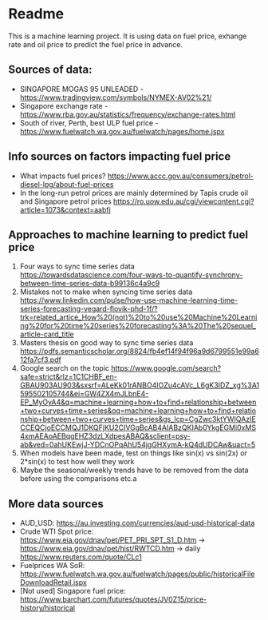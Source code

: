 # Readme
This is a machine learning project. It is using data on fuel price, exhange rate and oil price to predict the fuel price in advance.

## Sources of data:
* SINGAPORE MOGAS 95 UNLEADED - https://www.tradingview.com/symbols/NYMEX-AV02%21/
* Singapore exchange rate - https://www.rba.gov.au/statistics/frequency/exchange-rates.html
* South of river, Perth, best ULP fuel price - https://www.fuelwatch.wa.gov.au/fuelwatch/pages/home.jspx

## Info sources on factors impacting fuel price
* What impacts fuel prices? https://www.accc.gov.au/consumers/petrol-diesel-lpg/about-fuel-prices
* In the long-run petrol prices are mainly determined by Tapis crude oil and Singapore petrol prices https://ro.uow.edu.au/cgi/viewcontent.cgi?article=1073&context=aabfj

## Approaches to machine learning to predict fuel price
1. Four ways to sync time series data https://towardsdatascience.com/four-ways-to-quantify-synchrony-between-time-series-data-b99136c4a9c9
2. Mistakes not to make when syncing time series data https://www.linkedin.com/pulse/how-use-machine-learning-time-series-forecasting-vegard-flovik-phd-1f/?trk=related_artice_How%20(not)%20to%20use%20Machine%20Learning%20for%20time%20series%20forecasting%3A%20The%20sequel_article-card_title
3. Masters thesis on good way to sync time series data https://pdfs.semanticscholar.org/8824/fb4ef14f94f96a9d6799551e99a612fa7cf3.pdf
4. Google search on the topic https://www.google.com/search?safe=strict&rlz=1C1CHBF_en-GBAU903AU903&sxsrf=ALeKk01rANBO4IOZu4cAVc_L6gK3IDZ_xg%3A1595502105744&ei=GW4ZX4mJLbnE4-EP_MyOyA4&q=machine+learning+how+to+find+relationship+between+two+curves+time+series&oq=machine+learning+how+to+find+relationship+between+two+curves+time+series&gs_lcp=CgZwc3ktYWIQAzIECCEQCjoECCMQJ1DKQFjKU2CIVGgBcAB4AIABzQKIAb0YkgEGMi0xMS4xmAEAoAEBqgEHZ3dzLXdpesABAQ&sclient=psy-ab&ved=0ahUKEwjJ-YDCnOPqAhU54jgGHXymA-kQ4dUDCAw&uact=5
5. When models have been made, test on things like sin(x) vs sin(2x) or 2*sin(x) to test how well they work
6. Maybe the seasonal/weekly trends have to be removed from the data before using the comparisons etc.a

## More data sources
* AUD_USD: https://au.investing.com/currencies/aud-usd-historical-data
* Crude WTI Spot price: https://www.eia.gov/dnav/pet/PET_PRI_SPT_S1_D.htm -> https://www.eia.gov/dnav/pet/hist/RWTCD.htm -> daily https://www.reuters.com/quote/CLc1
* Fuelprices WA SoR: https://www.fuelwatch.wa.gov.au/fuelwatch/pages/public/historicalFileDownloadRetail.jspx
* [Not used] Singapore fuel price: https://www.barchart.com/futures/quotes/JV0Z15/price-history/historical